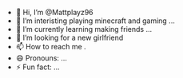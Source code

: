 - 👋 Hi, I’m @Mattplayz96
- 👀 I’m interisting playing minecraft and gaming  ...
- 🌱 I’m currently learning  making friends ...
- 💞️ I’m looking for a new girlfriend 
- 📫 How to reach me .
- 😄 Pronouns: ...
- ⚡ Fun fact: ...

<!---
Mattplayz96/Mattplayz96 is a ✨ special ✨ repository because its `README.md` (this file) appears on your GitHub profile.
You can click the Preview link to take a look at your changes.
--->
